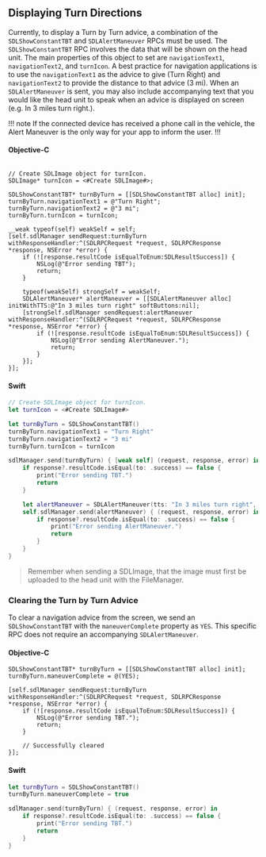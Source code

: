 ## Displaying Turn Directions

Currently, to display a Turn by Turn advice, a combination of the `SDLShowConstantTBT` and `SDLAlertManeuver` RPCs must be used. The `SDLShowConstantTBT` RPC involves the data that will be shown on the head unit. The main properties of this object to set are `navigationText1`, `navigationText2`, and `turnIcon`. A best practice for navigation applications is to use the `navigationText1` as the advice to give (Turn Right) and `navigationText2` to provide the distance to that advice (3 mi). When an `SDLAlertManeuver` is sent, you may also include accompanying text that you would like the head unit to speak when an advice is displayed on screen (e.g. In 3 miles turn right.).

!!! note
If the connected device has received a phone call in the vehicle, the Alert Maneuver is the only way for your app to inform the user.
!!!

#### Objective-C
```objc

// Create SDLImage object for turnIcon.
SDLImage* turnIcon = <#Create SDLImage#>;

SDLShowConstantTBT* turnByTurn = [[SDLShowConstantTBT alloc] init];
turnByTurn.navigationText1 = @"Turn Right";
turnByTurn.navigationText2 = @"3 mi";
turnByTurn.turnIcon = turnIcon;

__weak typeof(self) weakSelf = self;
[self.sdlManager sendRequest:turnByTurn withResponseHandler:^(SDLRPCRequest *request, SDLRPCResponse *response, NSError *error) {
    if (![response.resultCode isEqualToEnum:SDLResultSuccess]) {
        NSLog(@"Error sending TBT");
        return;
    }

    typeof(weakSelf) strongSelf = weakSelf;
    SDLAlertManeuver* alertManeuver = [[SDLAlertManeuver alloc] initWithTTS:@"In 3 miles turn right" softButtons:nil];
    [strongSelf.sdlManager sendRequest:alertManeuver withResponseHandler:^(SDLRPCRequest *request, SDLRPCResponse *response, NSError *error) {
        if (![response.resultCode isEqualToEnum:SDLResultSuccess]) {
            NSLog(@"Error sending AlertManeuver.");
            return;
        }
    }];
}];
```

#### Swift
```swift
// Create SDLImage object for turnIcon.
let turnIcon = <#Create SDLImage#>

let turnByTurn = SDLShowConstantTBT()
turnByTurn.navigationText1 = "Turn Right"
turnByTurn.navigationText2 = "3 mi"
turnByTurn.turnIcon = turnIcon

sdlManager.send(turnByTurn) { [weak self] (request, response, error) in
    if response?.resultCode.isEqual(to: .success) == false {
        print("Error sending TBT.")
        return
    }

    let alertManeuver = SDLAlertManeuver(tts: "In 3 miles turn right", softButtons: nil)
    self.sdlManager.send(alertManeuver) { (request, response, error) in
        if response?.resultCode.isEqual(to: .success) == false {
            print("Error sending AlertManeuver.")
            return
        }
    }
}
```

> Remember when sending a SDLImage, that the image must first be uploaded to the head unit with the FileManager.

### Clearing the Turn by Turn Advice
To clear a navigation advice from the screen, we send an `SDLShowConstantTBT` with the `maneuverComplete` property as `YES`. This specific RPC does not require an accompanying `SDLAlertManeuver`.

#### Objective-C
```objc
SDLShowConstantTBT* turnByTurn = [[SDLShowConstantTBT alloc] init];
turnByTurn.maneuverComplete = @(YES);

[self.sdlManager sendRequest:turnByTurn withResponseHandler:^(SDLRPCRequest *request, SDLRPCResponse *response, NSError *error) {
    if (![response.resultCode isEqualToEnum:SDLResultSuccess]) {
        NSLog(@"Error sending TBT.");
        return;
    }

    // Successfully cleared
}];
```

#### Swift
```swift
let turnByTurn = SDLShowConstantTBT()
turnByTurn.maneuverComplete = true

sdlManager.send(turnByTurn) { (request, response, error) in
    if response?.resultCode.isEqual(to: .success) == false {
        print("Error sending TBT.")
        return
    }
}

```